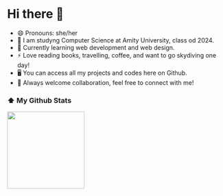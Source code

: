 # Hi there 👋



* 😄 Pronouns: she/her
* :book: I am studyng Computer Science at Amity University, class od 2024.
* 🌱 Currently learning web development and web design.
* ⚡ Love reading books, travelling, coffee, and want to go skydiving one day!
* 🖥 You can access all my projects and codes here on Github.
* 💬 Always welcome collaboration, feel free to connect with me!



### ⬆ My Github Stats
<img height="180em" src="https://github-readme-stats.vercel.app/api?username=ipshagupta&theme=vision-friendly-dark&show_icons=true&hide_border=true&&count_private=true&include_all_commits=true" />


